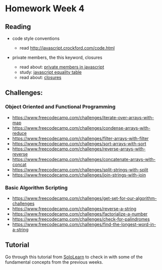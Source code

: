 # Homework Week 4

## Reading

* code style conventions
  * read <a href="http://javascript.crockford.com/code.html" target="_blank">http://javascript.crockford.com/code.html</a>

* private members, the this keyword, closures
  * read about: <a href="http://javascript.crockford.com/private.html" target="_blank">private members in javascript</a>
  * study: <a href="https://dorey.github.io/JavaScript-Equality-Table/" target="_blank">javascript equality table</a>
  * read about: <a href="https://developer.mozilla.org/en/docs/Web/JavaScript/Closures" target="_blank">closures</a>


## Challenges:

### Object Oriented and Functional Programming
- https://www.freecodecamp.com/challenges/iterate-over-arrays-with-map
- https://www.freecodecamp.com/challenges/condense-arrays-with-reduce
- https://www.freecodecamp.com/challenges/filter-arrays-with-filter
- https://www.freecodecamp.com/challenges/sort-arrays-with-sort
- https://www.freecodecamp.com/challenges/reverse-arrays-with-reverse
- https://www.freecodecamp.com/challenges/concatenate-arrays-with-concat
- https://www.freecodecamp.com/challenges/split-strings-with-split
- https://www.freecodecamp.com/challenges/join-strings-with-join


### Basic Algorithm Scripting
- https://www.freecodecamp.com/challenges/get-set-for-our-algorithm-challenges
- https://www.freecodecamp.com/challenges/reverse-a-string
- https://www.freecodecamp.com/challenges/factorialize-a-number
- https://www.freecodecamp.com/challenges/check-for-palindromes
- https://www.freecodecamp.com/challenges/find-the-longest-word-in-a-string

## Tutorial

Go through this tutorial from [SoloLearn](https://www.sololearn.com/Course/JavaScript/) to check in with some of the fundamental concepts from the previous weeks. 

